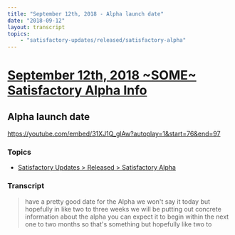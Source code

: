 ```yaml
---
title: "September 12th, 2018 - Alpha launch date"
date: "2018-09-12"
layout: transcript
topics: 
    - "satisfactory-updates/released/satisfactory-alpha"
---
```

# [September 12th, 2018 ~SOME~ Satisfactory Alpha Info](../2018-09-12.md)
## Alpha launch date
https://youtube.com/embed/31XJ1Q_glAw?autoplay=1&start=76&end=97
### Topics
* [Satisfactory Updates > Released > Satisfactory Alpha](../topics/satisfactory-updates/released/satisfactory-alpha.md)

### Transcript

> have a pretty good date for the Alpha we
> won't say it today but hopefully in like
> two to three weeks we will be putting
> out concrete information about the alpha
> you can expect it to begin within the
> next one to two months so that's
> something but hopefully like two to
